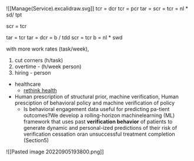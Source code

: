 ![[Manage(Service).excalidraw.svg]]
tcr = dcr
tcr = pcr 
tar = scr = 
tcr =  nl * sd/ tpt

scr = tcr 


tar = tcr
tar = dcr = b / tdd
scr = tcr
b = nl * swd 

with more work rates (task/week),
1. cut corners (h/task)
2. overtime -  (h/week person)
3. hiring - person

- healthcare
	- [rethink health](https://rethinkhealth.org/)
- Human prescription of structural prior, machine verification, Human presciption of behavioral policy and machine verification of policy
	- Is behavioral engagement data useful for predicting pa-tient outcomes?We develop a rolling-horizon machinelearning (ML) framework that uses past **verification behavior** of patients to generate dynamic and personal-ized predictions of their risk of verification cessation oran unsuccessful treatment completion (Section5)

![[Pasted image 20220905193800.png]]